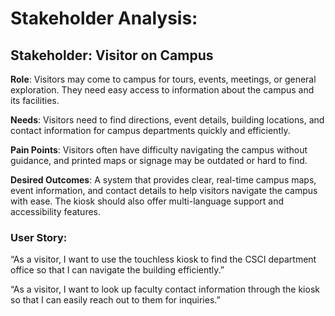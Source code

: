 # Stakeholder Analysis: 

## Stakeholder: Visitor on Campus 

**Role**: Visitors may come to campus for tours, events, meetings, or general exploration. They need easy access to information about the campus and its facilities. 

**Needs**: Visitors need to find directions, event details, building locations, and contact information for campus departments quickly and efficiently. 

**Pain Points**: Visitors often have difficulty navigating the campus without guidance, and printed maps or signage may be outdated or hard to find. 

**Desired Outcomes**: A system that provides clear, real-time campus maps, event information, and contact details to help visitors navigate the campus with ease. The kiosk should also offer multi-language support and accessibility features. 

### User Story: 

“As a visitor, I want to use the touchless kiosk to find the CSCI department office so that I can navigate the building efficiently.” 

“As a visitor, I want to look up faculty contact information through the kiosk so that I can easily reach out to them for inquiries.” 